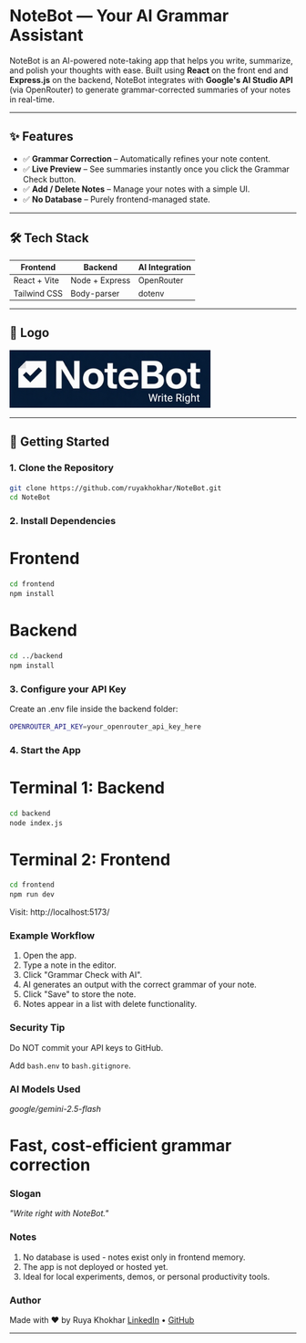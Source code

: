 # NoteBot — Your AI Grammar Assistant

NoteBot is an AI-powered note-taking app that helps you write, summarize, and polish your thoughts with ease. Built using **React** on the front end and **Express.js** on the backend, NoteBot integrates with **Google's AI Studio API** (via OpenRouter) to generate grammar-corrected summaries of your notes in real-time.

---

## ✨ Features

- ✅ **Grammar Correction** – Automatically refines your note content.
- ✅ **Live Preview** – See summaries instantly once you click the Grammar Check button.
- ✅ **Add / Delete Notes** – Manage your notes with a simple UI.
- ✅ **No Database** – Purely frontend-managed state.

---

## 🛠️ Tech Stack

| Frontend      | Backend        | AI Integration |
| ------------- | -------------- | -------------- |
| React + Vite  | Node + Express | OpenRouter     |
| Tailwind CSS  | Body-parser    | dotenv         |

---

## 📸 Logo

![NoteBot Logo](./frontend/src/assets/NoteBot.png)

---

## 🚀 Getting Started

### 1. Clone the Repository

```bash
git clone https://github.com/ruyakhokhar/NoteBot.git
cd NoteBot
```

### 2. Install Dependencies

# Frontend
```bash
cd frontend
npm install
```

# Backend
```bash
cd ../backend
npm install
```

### 3. Configure your API Key

Create an .env file inside the backend folder:
```bash
OPENROUTER_API_KEY=your_openrouter_api_key_here
```

### 4. Start the App

# Terminal 1: Backend
```bash
cd backend
node index.js
```

# Terminal 2: Frontend
```bash
cd frontend
npm run dev
```

Visit: http://localhost:5173/

### Example Workflow

1. Open the app.
2. Type a note in the editor.
3. Click "Grammar Check with AI".
4. AI generates an output with the correct grammar of your note.
5. Click "Save" to store the note.
6. Notes appear in a list with delete functionality.

### Security Tip

Do NOT commit your API keys to GitHub.

Add ```bash.env``` to ```bash.gitignore```.

### AI Models Used

*google/gemini-2.5-flash*


# Fast, cost-efficient grammar correction

### Slogan

*"Write right with NoteBot."*

### Notes

1. No database is used - notes exist only in frontend memory.
2. The app is not deployed or hosted yet.
3. Ideal for local experiments, demos, or personal productivity tools.

### Author

Made with ❤️ by Ruya Khokhar
[LinkedIn](https://www.linkedin.com/in/ruya-khokhar/) • [GitHub](https://github.com/ruyakhokhar/)

---
